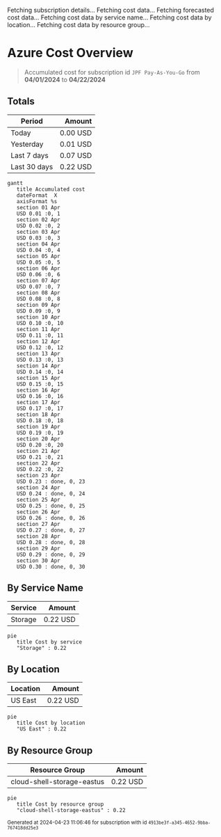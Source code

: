 Fetching subscription details...
Fetching cost data...
Fetching forecasted cost data...
Fetching cost data by service name...
Fetching cost data by location...
Fetching cost data by resource group...
# Azure Cost Overview

> Accumulated cost for subscription id `JPF Pay-As-You-Go` from **04/01/2024** to **04/22/2024**

## Totals

|Period|Amount|
|---|---:|
|Today|0.00 USD|
|Yesterday|0.01 USD|
|Last 7 days|0.07 USD|
|Last 30 days|0.22 USD|

```mermaid
gantt
   title Accumulated cost
   dateFormat  X
   axisFormat %s
   section 01 Apr
   USD 0.01 :0, 1
   section 02 Apr
   USD 0.02 :0, 2
   section 03 Apr
   USD 0.03 :0, 3
   section 04 Apr
   USD 0.04 :0, 4
   section 05 Apr
   USD 0.05 :0, 5
   section 06 Apr
   USD 0.06 :0, 6
   section 07 Apr
   USD 0.07 :0, 7
   section 08 Apr
   USD 0.08 :0, 8
   section 09 Apr
   USD 0.09 :0, 9
   section 10 Apr
   USD 0.10 :0, 10
   section 11 Apr
   USD 0.11 :0, 11
   section 12 Apr
   USD 0.12 :0, 12
   section 13 Apr
   USD 0.13 :0, 13
   section 14 Apr
   USD 0.14 :0, 14
   section 15 Apr
   USD 0.15 :0, 15
   section 16 Apr
   USD 0.16 :0, 16
   section 17 Apr
   USD 0.17 :0, 17
   section 18 Apr
   USD 0.18 :0, 18
   section 19 Apr
   USD 0.19 :0, 19
   section 20 Apr
   USD 0.20 :0, 20
   section 21 Apr
   USD 0.21 :0, 21
   section 22 Apr
   USD 0.22 :0, 22
   section 23 Apr
   USD 0.23 : done, 0, 23
   section 24 Apr
   USD 0.24 : done, 0, 24
   section 25 Apr
   USD 0.25 : done, 0, 25
   section 26 Apr
   USD 0.26 : done, 0, 26
   section 27 Apr
   USD 0.27 : done, 0, 27
   section 28 Apr
   USD 0.28 : done, 0, 28
   section 29 Apr
   USD 0.29 : done, 0, 29
   section 30 Apr
   USD 0.30 : done, 0, 30
```

## By Service Name

|Service|Amount|
|---|---:|
|Storage|0.22 USD|

```mermaid
pie
   title Cost by service
   "Storage" : 0.22
```

## By Location

|Location|Amount|
|---|---:|
|US East|0.22 USD|

```mermaid
pie
   title Cost by location
   "US East" : 0.22
```

## By Resource Group

|Resource Group|Amount|
|---|---:|
|cloud-shell-storage-eastus|0.22 USD|

```mermaid
pie
   title Cost by resource group
   "cloud-shell-storage-eastus" : 0.22
```

<sup>Generated at 2024-04-23 11:06:46 for subscription with id `4913be3f-a345-4652-9bba-767418dd25e3`</sup>
